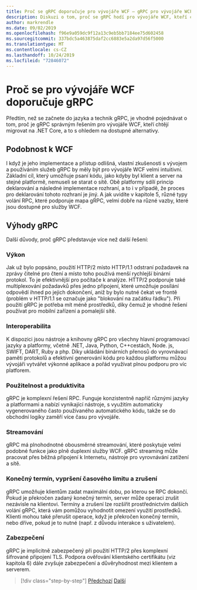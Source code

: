 ```yaml
---
title: Proč se gRPC doporučuje pro vývojáře WCF – gRPC pro vývojáře WCF
description: Diskuzi o tom, proč se gRPC hodí pro vývojáře WCF, kteří chtějí migrovat na moderní architektury a platformy.
author: markrendle
ms.date: 09/02/2019
ms.openlocfilehash: f96e9a059dc9f12a13c9eb5bb7184ee75d602458
ms.sourcegitcommit: 337bdc5a463875daf2cc6883e5a2da97d56f5000
ms.translationtype: MT
ms.contentlocale: cs-CZ
ms.lasthandoff: 10/24/2019
ms.locfileid: "72846072"
---
```

# <a name="why-grpc-is-recommended-for-wcf-developers"></a>Proč se pro vývojáře WCF doporučuje gRPC

Předtím, než se začnete do jazyka a technik gRPC, je vhodné pojednávat o tom, proč je gRPC správným řešením pro vývojáře WCF, kteří chtějí migrovat na .NET Core, a to s ohledem na dostupné alternativy.

## <a name="similarity-to-wcf"></a>Podobnost k WCF

I když je jeho implementace a přístup odlišná, vlastní zkušenosti s vývojem a používáním služeb gRPC by měly být pro vývojáře WCF velmi intuitivní. Základní cíl, který umožňuje psaní kódu, jako kdyby byl klient a server na stejné platformě, nemuseli se starat o sítě. Obě platformy sdílí princip deklarování a následné implementace rozhraní, a to i v případě, že proces pro deklarování tohoto rozhraní je jiný. A jak uvidíte v kapitole 5, různé typy volání RPC, které podporuje mapa gRPC, velmi dobře na různé vazby, které jsou dostupné pro služby WCF.

## <a name="benefits-of-grpc"></a>Výhody gRPC

Další důvody, proč gRPC představuje více než další řešení:

### <a name="performance"></a>Výkon

Jak už bylo popsáno, použití HTTP/2 místo HTTP/1.1 odstraní požadavek na zprávy čitelné pro čtení a místo toho používá menší rychlejší binární protokol. To je efektivnější pro počítače k analýze. HTTP/2 podporuje také multiplexování požadavků přes jedno připojení, které umožňuje posílání odpovědí ihned po jejich dokončení, aniž by bylo nutné čekat ve frontě (problém v HTTP/1.1 se označuje jako "blokování na začátku řádku"). Při použití gRPC je potřeba mít méně prostředků, díky čemuž je vhodné řešení používat pro mobilní zařízení a pomalejší sítě.

### <a name="interoperability"></a>Interoperabilita

K dispozici jsou nástroje a knihovny gRPC pro všechny hlavní programovací jazyky a platformy, včetně .NET, Java, Python, C++cestách, Node. js, SWIFT, DART, Ruby a php. Díky ukládání binárních přenosů do vyrovnávací paměti protokolů a efektivní generování kódu pro každou platformu můžou vývojáři vytvářet výkonné aplikace a pořád využívat plnou podporu pro víc platforem.

### <a name="usability-and-productivity"></a>Použitelnost a produktivita

gRPC je komplexní řešení RPC. Funguje konzistentně napříč různými jazyky a platformami a nabízí vynikající nástroje, s využitím automaticky vygenerovaného často používaného automatického kódu, takže se do obchodní logiky zaměří více času pro vývojáře.

### <a name="streaming"></a>Streamování

gRPC má plnohodnotné obousměrné streamování, které poskytuje velmi podobné funkce jako plně duplexní služby WCF. gRPC streaming může pracovat přes běžná připojení k Internetu, nástroje pro vyrovnávání zatížení a sítě.

### <a name="deadlinetimeouts-and-cancellation"></a>Konečný termín, vypršení časového limitu a zrušení

gRPC umožňuje klientům zadat maximální dobu, po kterou se RPC dokončí. Pokud je překročen zadaný konečný termín, server může operaci zrušit nezávisle na klientovi. Termíny a zrušení lze rozšířit prostřednictvím dalších volání gRPC, která vám pomůžou vyhodnotit omezení využití prostředků. Klienti mohou také přerušit operace, když je překročen konečný termín, nebo dříve, pokud je to nutné (např. z důvodu interakce s uživatelem).

### <a name="security"></a>Zabezpečení

gRPC je implicitně zabezpečený při použití HTTP/2 přes komplexní šifrované připojení TLS. Podpora ověřování klientského certifikátu (viz kapitola 6) dále zvyšuje zabezpečení a důvěryhodnost mezi klientem a serverem.

>[!div class="step-by-step"]
>[Předchozí](network-protocols.md)
>[Další](protocol-buffers.md)
